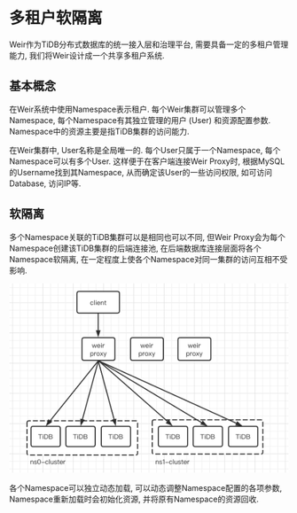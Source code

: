 # 多租户软隔离

Weir作为TiDB分布式数据库的统一接入层和治理平台, 需要具备一定的多租户管理能力, 我们将Weir设计成一个共享多租户系统.

## 基本概念

在Weir系统中使用Namespace表示租户. 每个Weir集群可以管理多个Namespace, 每个Namespace有其独立管理的用户 (User) 和资源配置参数. Namespace中的资源主要是指TiDB集群的访问能力.

在Weir集群中, User名称是全局唯一的. 每个User只属于一个Namespace, 每个Namespace可以有多个User. 这样便于在客户端连接Weir Proxy时, 根据MySQL的Username找到其Namespace, 从而确定该User的一些访问权限, 如可访问Database, 访问IP等.

## 软隔离

多个Namespace关联的TiDB集群可以是相同也可以不同, 但Weir Proxy会为每个Namespace创建该TiDB集群的后端连接池, 在后端数据库连接层面将各个Namespace软隔离, 在一定程度上使各个Namespace对同一集群的访问互相不受影响.

<img src="../media/multi-tenant.png" style="zoom:100%;" />

各个Namespace可以独立动态加载, 可以动态调整Namespace配置的各项参数, Namespace重新加载时会初始化资源, 并将原有Namespace的资源回收.
